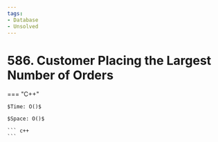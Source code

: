 ```yaml
---
tags:
- Database
- Unsolved
---
```



# 586. Customer Placing the Largest Number of Orders

=== "C++"

    $Time: O()$

    $Space: O()$

    ``` c++
    ```